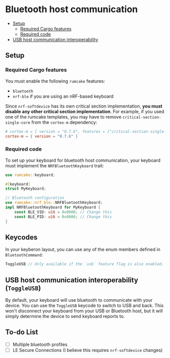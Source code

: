 # Bluetooth host communication

<!--toc:start-->

- [Setup](#setup)
  - [Required Cargo features](#required-cargo-features)
  - [Required code](#required-code)
- [USB host communication interoperability](#usb-host-communication-interoperability)
<!--toc:end-->

## Setup

### Required Cargo features

You must enable the following `rumcake` features:

- `bluetooth`
- `nrf-ble` if you are using an nRF-based keyboard

Since `nrf-softdevice` has its own critical section implementation, **you must disable any other critical section implementation**.
For example, if you used one of the rumcake templates, you may have to remove `critical-section-single-core` from the `cortex-m` dependency:

```toml
# cortex-m = { version = "0.7.6", features = ["critical-section-single-core"] }
cortex-m = { version = "0.7.6" }
```

### Required code

To set up your keyboard for bluetooth host communication, your keyboard must implement the `NRFBluetoothKeyboard` trait:

```rust
use rumcake::keyboard;

#[keyboard]
struct MyKeyboard;

// Bluetooth configuration
use rumcake::nrf_ble::NRFBluetoothKeyboard;
impl NRFBluetoothKeyboard for MyKeyboard {
    const BLE_VID: u16 = 0x0000; // Change this
    const BLE_PID: u16 = 0x0000; // Change this
}
```

## Keycodes

In your keyberon layout, you can use any of the enum members defined in `BluetoothCommand`:

```rust
ToggleUSB // Only available if the `usb` feature flag is also enabled. More information below.
```

## USB host communication interoperability (`ToggleUSB`)

By default, your keyboard will use bluetooth to communicate with your device.
You can use the `ToggleUSB` keycode to switch to USB and back. This won't
disconnect your keyboard from your USB or Bluetooth host, but it will simply
determine the device to send keyboard reports to.

## To-do List

- [ ] Multiple bluetooth profiles
- [ ] LE Secure Connections (I believe this requires `nrf-softdevice` changes)
